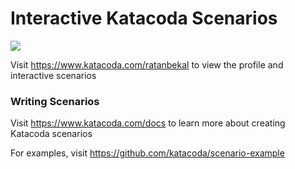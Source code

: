 # Interactive Katacoda Scenarios

[![](http://shields.katacoda.com/katacoda/ratanbekal/count.svg)](https://www.katacoda.com/ratanbekal "Get your profile on Katacoda.com")

Visit https://www.katacoda.com/ratanbekal to view the profile and interactive scenarios

### Writing Scenarios
Visit https://www.katacoda.com/docs to learn more about creating Katacoda scenarios

For examples, visit https://github.com/katacoda/scenario-example
